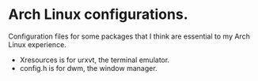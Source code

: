 # Arch Linux configurations.

Configuration files for some packages that I think are essential to my Arch Linux experience.

* Xresources is for urxvt, the terminal emulator.
* config.h is for dwm, the window manager.
